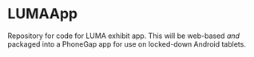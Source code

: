 LUMAApp
=======

Repository for code for LUMA exhibit app. This will be web-based *and* packaged into a PhoneGap app for use on locked-down Android tablets.
